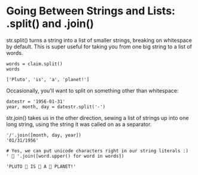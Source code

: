 # Going Between Strings and Lists: .split() and .join()
str.split() turns a string into a list of smaller strings, breaking on whitespace by default. This is super useful for taking you from one big string to a list of words.

    words = claim.split()
    words

    ['Pluto', 'is', 'a', 'planet!']


Occasionally, you'll want to split on something other than whitespace:

    datestr = '1956-01-31'
    year, month, day = datestr.split('-')


str.join() takes us in the other direction, sewing a list of strings up into one long string, using the string it was called on as a separator.

    '/'.join([month, day, year])
    '01/31/1956'

    # Yes, we can put unicode characters right in our string literals :)
    ' 👏 '.join([word.upper() for word in words])

    'PLUTO 👏 IS 👏 A 👏 PLANET!'

